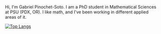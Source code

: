 Hi, I'm Gabriel Pinochet-Soto.
I am a PhD student in Mathematical Sciences at PSU (PDX, OR).
I like math, and I've been working in different applied areas of it.

[![Top Langs](https://github-readme-stats.vercel.app/api/top-langs/?username=homeomorfismo&hide_progress=true&hide=lua,jupyter%20notebook,vim%20script)](https://github.com/homeomorfismo/github-readme-stats)

<!---
homeomorfismo/homeomorfismo is a ✨ special ✨ repository because its `README.md` (this file) appears on your GitHub profile.
You can click the Preview link to take a look at your changes.
--->
